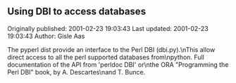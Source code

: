 ## Using DBI to access databases

Originally published: 2001-02-23 19:03:43
Last updated: 2001-02-23 19:03:43
Author: Gisle Aas

The pyperl dist provide an interface to the Perl DBI (dbi.py).\nThis allow direct access to all the perl supported databases from\npython. Full documentation of the API from 'perldoc DBI' or\nthe ORA "Programming the Perl DBI" book, by A. Descartes\nand T. Bunce.